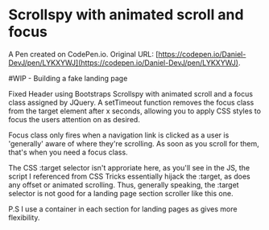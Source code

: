 # Scrollspy with animated scroll and focus

A Pen created on CodePen.io. Original URL: [https://codepen.io/Daniel-DevJ/pen/LYKXYWJ](https://codepen.io/Daniel-DevJ/pen/LYKXYWJ).

#WIP - Building a fake landing page

Fixed Header using Bootstraps Scrollspy with animated scroll and a focus class assigned by JQuery.  A setTimeout function removes the focus class from the target element after x seconds, allowing you to apply CSS styles to focus the users attention on as desired.

Focus class only fires when a navigation link is clicked as a user is 'generally' aware of where they're scrolling. As soon as you scroll for them, that's when you need  a focus class.

The CSS :target selector isn't approriate here, as you'll see in the JS, the script I referenced from CSS Tricks essentially hijack the :target, as does any offset or animated scrolling. Thus, generally speaking, the :target selector is not good for a landing page section scroller like this one.

P.S I use a container in each section for landing pages as gives more flexibility. 